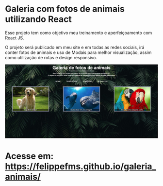 # Galeria com fotos de animais utilizando React

Esse projeto tem como objetivo meu treinamento e aperfeiçoamento com React JS.

O projeto será publicado em meu site e em todas as redes sociais, irá conter fotos de animais e uso de Modais para melhor visualização, assim como utilização de rotas e design responsivo.

![preview](https://github.com/felippefms/galeria_animais/blob/main/src/imgs/preview.jpg)


# Acesse em: https://felippefms.github.io/galeria_animais/
